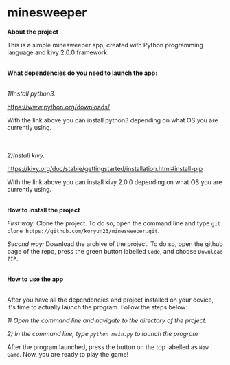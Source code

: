# minesweeper

**About the project**

This is a simple minesweeper app, created with Python programming language and kivy 2.0.0 framework. <br /> <br />

**What dependencies do you need to launch the app:** <br /> <br />



_1)Install python3._

https://www.python.org/downloads/

With the link above you can install python3 depending on what OS you are currently using. <br /> <br /> <br />



_2)Install kivy._

https://kivy.org/doc/stable/gettingstarted/installation.html#install-pip

With the link above you can install kivy 2.0.0 depending on what OS you are currently using. <br /> <br />

**How to install the project**

_First way:_
Clone the project. To do so, open the command line and type ```git clone https://github.com/koryun23/minesweeper.git```.

_Second way:_
Download the archive of the project. To do so, open the github page of the repo, press the green button labelled ```Code```, and choose ```Download ZIP```. <br /> <br />

**How to use the app** <br /> <br />

After you have all the dependencies and project installed on your device, it's time to actually launch the program. Follow the steps below:

_1) Open the command line and navigate to the directory of the project._

_2) In the command line, type ```python main.py``` to launch the program_

After the program launched, press the button on the top labelled as ```New Game```. Now, you are ready to play the game!


